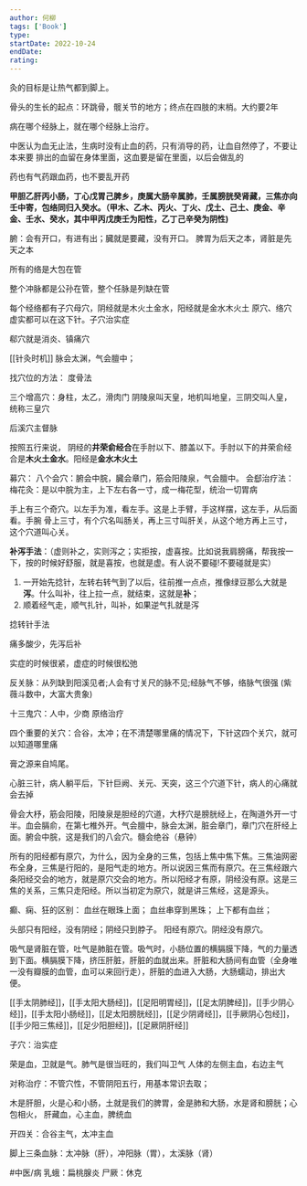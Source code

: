 ```yaml
---
author: 何柳
tags: ['Book']
type: 
startDate: 2022-10-24
endDate:
rating: 
---
```


灸的目标是让热气都到脚上。

骨头的生长的起点：环跳骨，髋关节的地方；终点在四肢的末梢。大约要2年

病在哪个经脉上，就在哪个经脉上治疗。

中医认为血无止法，生病时没有止血的药，只有消导的药，让血自然停了，不要让本来要
排出的血留在身体里面，这血要是留在里面，以后会做乱的

药也有气药跟血药，也不要乱开药

**甲胆乙肝丙小肠，丁心戊胃己脾乡，庚属大肠辛属肺，壬属膀胱癸肾藏，三焦亦向壬中寄，包络同归入癸水。（甲木、乙木、丙火、丁火、戊土、己土、庚金、辛金、壬水、癸水，其中甲丙戊庚壬为阳性，乙丁己辛癸为阴性)**

腑：会有开口，有进有出；臓就是要藏，没有开口。
脾胃为后天之本，肾脏是先天之本

所有的络是大包在管

整个冲脉都是公孙在管，整个任脉是列缺在管

每个经络都有子穴母穴，阴经就是木火土金水，阳经就是金水木火土
原穴、络穴虚实都可以在这下针。子穴治实症

郗穴就是消炎、镇痛穴

[[针灸时机]]
脉会太渊，气会膻中；

找穴位的方法：
度骨法

三个增高穴：身柱，太乙，滑肉门
阴陵泉叫天皇，地机叫地皇，三阴交叫人皇，统称三皇穴

后溪穴主督脉


按照五行来说，
阴经的**井荣俞经合**在手肘以下、膝盖以下。手肘以下的井荣俞经合是**木火土金水**。阳经是**金水木火土**

募穴：
八个会穴：腑会中脘，臓会章门，筋会阳陵泉，气会膻中。
会郄治疗法：
梅花灸：是以中脘为主，上下左右各一寸，成一梅花型，统治一切胃病 


手上有三个奇穴。以左手为准，看左手。这是上手臂，手这样摆，这左手，从后面看。手腕
骨上三寸，有个穴名叫肠关，再上三寸叫肝关，从这个地方再上三寸，这个穴道叫心关。




**补泻手法**：（虚则补之，实则泻之；实拒按，虚喜按。比如说我肩膀痛，帮我按一下，按的时候好舒服，就是喜按，也就是虚。有人说不要碰!不要碰就是实）
1. 一开始先捻针，左转右转气到了以后，往前推一点点，推像绿豆那么大就是**泻**。什么叫补，往上拉一点，就结束，这就是**补**；
2. 顺着经气走，顺气扎针，叫补，如果逆气扎就是泻

捻转针手法

痛多酸少，先泻后补

实症的时候很紧，虚症的时候很松弛


反关脉：从列缺到阳溪见者;人会有寸关尺的脉不见;经脉气不够，络脉气很强
(紫薇斗数中，大富大贵象)

十三鬼穴：人中，少商
原络治疗

四个重要的关穴：合谷，太冲；在不清楚哪里痛的情况下，下针这四个关穴，就可以知道哪里痛

膏之源来自鸠尾。

心脏三针，病人躺平后，下针巨阙、关元、天突，这三个穴道下针，病人的心痛就会去掉


骨会大杼，筋会阳陵，阳陵泉是胆经的穴道，大杼穴是膀胱经上，在陶道外开一寸半。血会膈俞，在第七椎外开。气会膻中，脉会太渊，脏会章门，章门穴在肝经上面。腑会中脘，这是我们的八会穴。髓会绝谷（悬钟）

所有的阳经都有原穴，为什么，因为全身的三焦，包括上焦中焦下焦。三焦油网密布全身，三焦是行阳的，是阳气走的地方。所以说因三焦而有原穴。在三焦经跟六条阳经交会的地方，就是原穴交会的地方。所以阳经才有原，阴经没有原。这是三焦的关系，三焦只走阳经。所以当初定为原穴，就是讲三焦经，这是源头。


癫、痫、狂的区别：
血丝在眼珠上面；
血丝串穿到黑珠；
上下都有血丝；


头部只有阳经，没有阴经；阴经只到脖子。
阳经有原穴。阴经没有原穴。

吸气是肾脏在管，吐气是肺脏在管。吸气时，小肠位置的横膈膜下降，气的力量透到下面。横膈膜下降，挤压肝脏，肝脏的血就出来。肝脏和大肠间有血管（全身唯一没有瓣膜的血管，血可以来回行走），肝脏的血进入大肠，大肠蠕动，排出大便。

[[手太阴肺经]]，[[手太阳大肠经]]，[[足阳明胃经]]，[[足太阴脾经]]，[[手少阴心经]]，[[手太阳小肠经]]，[[足太阳膀胱经]]，[[足少阴肾经]]，[[手厥阴心包经]]，[[手少阳三焦经]]，[[足少阳胆经]]，[[足厥阴肝经]]

子穴：治实症

荣是血，卫就是气。肺气是很当旺的，我们叫卫气
人体的左侧主血，右边主气

对称治疗：不管穴性，不管阴阳五行，用基本常识去取；

木是肝胆，火是心和小肠，土就是我们的脾胃，金是肺和大肠，水是肾和膀胱；心包相火，
肝藏血，心主血，脾统血

开四关：合谷主气，太冲主血

脚上三条血脉：太冲脉（肝），冲阳脉（胃），太溪脉（肾）


#中医/病
乳蛾：扁桃腺炎
尸厥：休克









































